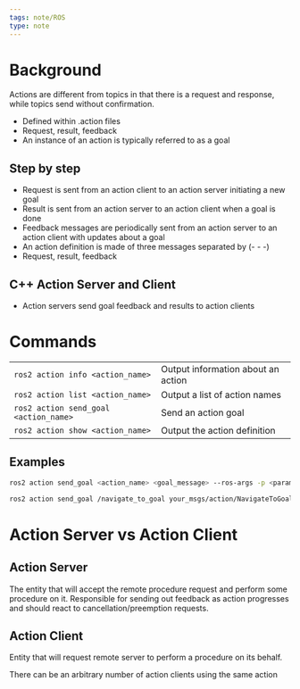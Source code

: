 ```yaml
---
tags: note/ROS
type: note
---
```

# Background
Actions are different from topics in that there is a request and response, while topics send without confirmation.
- Defined within .action files
- Request, result, feedback
- An instance of an action is typically referred to as a goal

## Step by step
- Request is sent from an action client to an action server initiating a new goal
- Result is sent from an action server to an action client when a goal is done
- Feedback messages are periodically sent from an action server to an action client with updates about a goal
- An action definition is made of three messages separated by (- - -)
- Request, result, feedback

## C++ Action Server and Client
- Action servers send goal feedback and results to action clients
# Commands
|                         |                                    |
| ----------------------- | ---------------------------------- |
| `ros2 action info <action_name>`      | Output information about an action |
| `ros2 action list <action_name>`      | Output a list of action names      |
| `ros2 action send_goal <action_name>` | Send an action goal                |
| `ros2 action show <action_name>`      | Output the action definition       | 
## Examples
```bash
ros2 action send_goal <action_name> <goal_message> --ros-args -p <param_name>:=<param_value>

```

```bash
ros2 action send_goal /navigate_to_goal your_msgs/action/NavigateToGoal --args 'x:=2.0 y:=3.0' --ros-args -p timeout:=30.0

```



# Action Server vs Action Client
## Action Server
The entity that will accept the remote procedure request and perform some procedure on it. Responsible for sending out feedback as action progresses and should react to cancellation/preemption requests. 

## Action Client
Entity that will request remote server to perform a procedure on its behalf. 

There can be an arbitrary number of action clients using the same action
